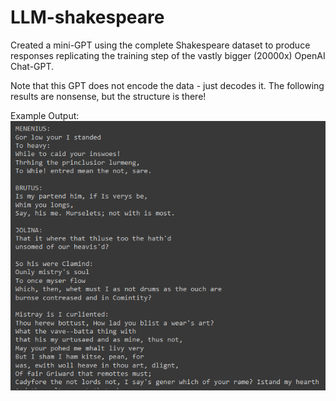 # LLM-shakespeare
Created a mini-GPT using the complete Shakespeare dataset to produce responses replicating the training step of the vastly bigger (20000x) OpenAI Chat-GPT.
  
Note that this GPT does not encode the data - just decodes it. The following results are nonsense, but the structure is there!  
  
Example Output:  
![alt text](https://github.com/Kwintonium/LLM-shakespeare/blob/main/shakespeare.png)
